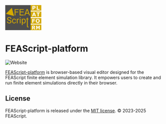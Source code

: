<img src="./assets/FEAScriptPlatformLogo.png" height="80">

# FEAScript-platform

![Website](https://img.shields.io/website?url=https%3A%2F%2Fplatform.feascript.com%2F&label=platform)

[FEAScript-platform](https://platform.feascript.com/) is browser-based visual editor designed for the FEAScript finite element simulation library. It empowers users to create and run finite element simulations directly in their browser.

## License

FEAScript-platform is released under the [MIT license](https://github.com/FEAScript/FEAScript-platform/blob/main/LICENSE). &copy; 2023-2025 FEAScript.
